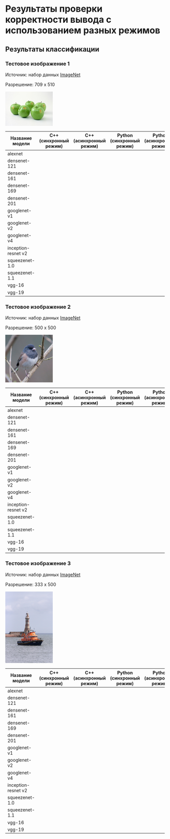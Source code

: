 # Результаты проверки корректности вывода с использованием разных режимов

## Результаты классификации

### Тестовое изображение 1

Источник: набор данных [ImageNet][imagenet]

Разрешение: 709 x 510
﻿

<img src="ILSVRC2012_val_00000023.JPEG" width="150">


   Название модели   |   C++ (синхронный режим)  |  C++ (асинхронный режим)  |   Python (синхронный режим)  |  Python (асинхронный режим)|
---------------------|---------------------------|---------------------------|------------------------------|----------------------------|
alexnet              |                           |                           |                              |                            |
densenet-121         |                           |                           |                              |                            |
densenet-161         |                           |                           |                              |                            |
densenet-169         |                           |                           |                              |                            |
densenet-201         |                           |                           |                              |                            |
googlenet-v1         |                           |                           |                              |                            |
googlenet-v2         |                           |                           |                              |                            |
googlenet-v4         |                           |                           |                              |                            |
inception-resnet v2  |                           |                           |                              |                            |
squeezenet-1.0       |                           |                           |                              |                            |
squeezenet-1.1       |                           |                           |                              |                            |
vgg-16               |                           |                           |                              |                            |
vgg-19               |                           |                           |                              |                            |

### Тестовое изображение 2

Источник: набор данных [ImageNet][imagenet]

Разрешение: 500 x 500
﻿

<img src="ILSVRC2012_val_00000247.JPEG" width="150">

   Название модели   |   C++ (синхронный режим)  |  C++ (асинхронный режим)  |   Python (синхронный режим)  |  Python (асинхронный режим)|
---------------------|---------------------------|---------------------------|------------------------------|----------------------------|
alexnet              |                           |                           |                              |                            |
densenet-121         |                           |                           |                              |                            |
densenet-161         |                           |                           |                              |                            |
densenet-169         |                           |                           |                              |                            |
densenet-201         |                           |                           |                              |                            |
googlenet-v1         |                           |                           |                              |                            |
googlenet-v2         |                           |                           |                              |                            |
googlenet-v4         |                           |                           |                              |                            |
inception-resnet v2  |                           |                           |                              |                            |
squeezenet-1.0       |                           |                           |                              |                            |
squeezenet-1.1       |                           |                           |                              |                            |
vgg-16               |                           |                           |                              |                            |
vgg-19               |                           |                           |                              |                            |

### Тестовое изображение 3

Источник: набор данных [ImageNet][imagenet]

Разрешение: 333 x 500
﻿

<img src="ILSVRC2012_val_00018592.JPEG" width="150">

   Название модели   |   C++ (синхронный режим)  |  C++ (асинхронный режим)  |   Python (синхронный режим)  |  Python (асинхронный режим)|
---------------------|---------------------------|---------------------------|------------------------------|----------------------------|
alexnet              |                           |                           |                              |                            |
densenet-121         |                           |                           |                              |                            |
densenet-161         |                           |                           |                              |                            |
densenet-169         |                           |                           |                              |                            |
densenet-201         |                           |                           |                              |                            |
googlenet-v1         |                           |                           |                              |                            |
googlenet-v2         |                           |                           |                              |                            |
googlenet-v4         |                           |                           |                              |                            |
inception-resnet v2  |                           |                           |                              |                            |
squeezenet-1.0       |                           |                           |                              |                            |
squeezenet-1.1       |                           |                           |                              |                            |
vgg-16               |                           |                           |                              |                            |
vgg-19               |                           |                           |                              |                            |


<!-- LINKS -->
[imagenet]: http://www.image-net.org